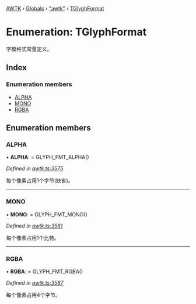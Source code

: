 [AWTK](../README.md) › [Globals](../globals.md) › ["awtk"](../modules/_awtk_.md) › [TGlyphFormat](_awtk_.tglyphformat.md)

# Enumeration: TGlyphFormat

字模格式常量定义。

## Index

### Enumeration members

* [ALPHA](_awtk_.tglyphformat.md#alpha)
* [MONO](_awtk_.tglyphformat.md#mono)
* [RGBA](_awtk_.tglyphformat.md#rgba)

## Enumeration members

###  ALPHA

• **ALPHA**: =  GLYPH_FMT_ALPHA()

*Defined in [awtk.ts:3575](https://github.com/zlgopen/awtk-binding/blob/d9c773a/tools/code_gen/js/output/awtk.ts#L3575)*

每个像素占用1个字节(缺省)。

___

###  MONO

• **MONO**: =  GLYPH_FMT_MONO()

*Defined in [awtk.ts:3581](https://github.com/zlgopen/awtk-binding/blob/d9c773a/tools/code_gen/js/output/awtk.ts#L3581)*

每个像素占用1个比特。

___

###  RGBA

• **RGBA**: =  GLYPH_FMT_RGBA()

*Defined in [awtk.ts:3587](https://github.com/zlgopen/awtk-binding/blob/d9c773a/tools/code_gen/js/output/awtk.ts#L3587)*

每个像素占用4个字节。
